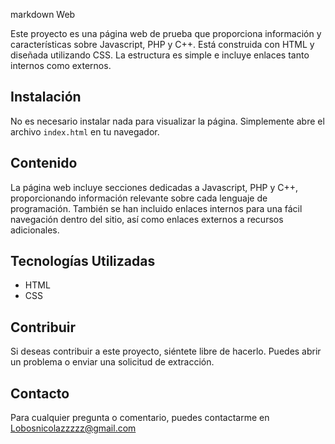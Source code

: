 markdown
Web 

Este proyecto es una página web de prueba que proporciona información y características sobre Javascript, PHP y C++. Está construida con HTML y diseñada utilizando CSS. La estructura es simple e incluye enlaces tanto internos como externos.

## Instalación

No es necesario instalar nada para visualizar la página. Simplemente abre el archivo `index.html` en tu navegador.

## Contenido

La página web incluye secciones dedicadas a Javascript, PHP y C++, proporcionando información relevante sobre cada lenguaje de programación. También se han incluido enlaces internos para una fácil navegación dentro del sitio, así como enlaces externos a recursos adicionales.

## Tecnologías Utilizadas
- HTML
- CSS

## Contribuir

Si deseas contribuir a este proyecto, siéntete libre de hacerlo. Puedes abrir un problema o enviar una solicitud de extracción.

## Contacto

Para cualquier pregunta o comentario, puedes contactarme en Lobosnicolazzzzz@gmail.com

